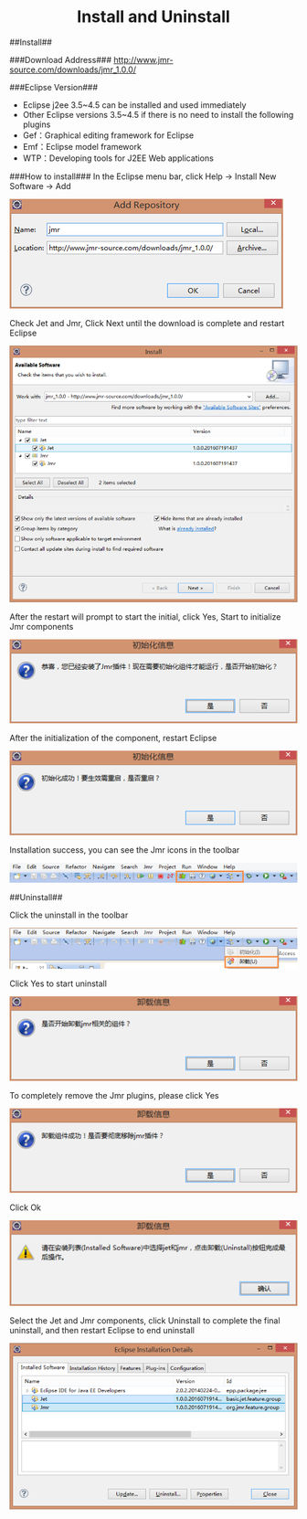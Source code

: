 # <div align="center">Install and Uninstall</div> #

##Install##

###Download Address###
<a>http://www.jmr-source.com/downloads/jmr_1.0.0/</a>


###Eclipse Version###
* Eclipse j2ee 3.5~4.5 can be installed and used immediately
* Other Eclipse versions 3.5~4.5 if there is no need to install the following plugins
 * Gef：Graphical editing framework for Eclipse
 * Emf：Eclipse model framework
 * WTP：Developing tools for J2EE Web applications

###How to install###
In the Eclipse menu bar, click Help -> Install New Software -> Add

![](image/install_add_jmr_url.png) 

Check Jet and Jmr, Click Next until the download is complete and restart Eclipse

![](image/install_add_jmr_selected.png) 

After the restart will prompt to start the initial, click Yes, Start to initialize Jmr components

![](image/install_run.png) 

After the initialization of the component, restart Eclipse

![](image/install_run_restart.png) 

Installation success, you can see the Jmr icons in the toolbar

![](image/install_jmr_show.png) 

##Uninstall##

Click the uninstall in the toolbar

![](image/uninstall_location.png) 

Click Yes to start uninstall

![](image/uninstall_run.png)

To completely remove the Jmr plugins, please click Yes

![](image/uninstall_all.png)

Click Ok

![](image/uninstall_jmr_and_jet_selected.png) 

Select the Jet and Jmr components, click Uninstall to complete the final uninstall, and then restart Eclipse to end uninstall

![](image/uninstall_jmr_plugins.png) 

